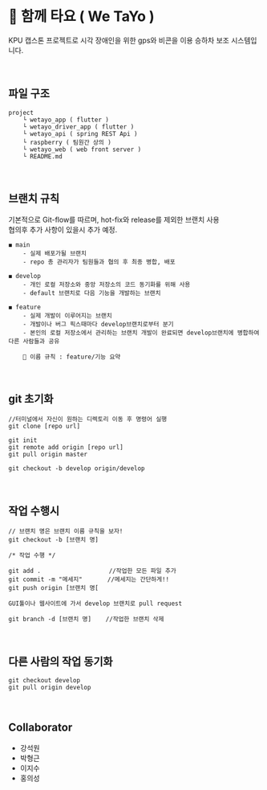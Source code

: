 # 🚌 함께 타요 ( We TaYo )

KPU 캡스톤 프로젝트로 시각 장애인을 위한 gps와 비콘을 이용
승하차 보조 시스템입니다.

<br>

## 파일 구조

```
project
    └ wetayo_app ( flutter )
    └ wetayo_driver_app ( flutter )
    └ wetayo_api ( spring REST Api )
    └ raspberry ( 팀원간 상의 )
    └ wetayo_web ( web front server )
    └ README.md
```

<br>

## 브랜치 규칙

기본적으로 Git-flow를 따르며, hot-fix와 release를 제외한 브랜치 사용<br>
협의후 추가 사항이 있을시 추가 예정.

```
◼ main
    - 실제 배포가될 브랜치
    - repo 총 관리자가 팀원들과 협의 후 최종 병합, 배포

◼ develop
    - 개인 로컬 저장소와 중앙 저장소의 코드 동기화를 위해 사용
    - default 브랜치로 다음 기능을 개발하는 브랜치

◼ feature
    - 실제 개발이 이루어지는 브랜치
    - 개발이나 버그 픽스때마다 develop브랜치로부터 분기
    - 본인의 로컬 저장소에서 관리하는 브랜치 개발이 완료되면 develop브랜치에 병합하여 다른 사람들과 공유

    🔹 이름 규칙 : feature/기능 요약

```

<br>

## git 초기화

```
//터미널에서 자신이 원하는 디렉토리 이동 후 명령어 실행
git clone [repo url]

git init
git remote add origin [repo url]
git pull origin master

git checkout -b develop origin/develop
```

<br>

## 작업 수행시

```
// 브랜치 명은 브랜치 이름 규칙을 보자!
git checkout -b [브랜치 명]

/* 작업 수행 */

git add .                   //작업한 모든 파일 추가
git commit -m "메세지"       //메세지는 간단하게!!
git push origin [브랜치 명[

GUI툴이나 웹사이트에 가서 develop 브랜치로 pull request

git branch -d [브랜치 명]    //작업한 브랜치 삭제
```

<br>

## 다른 사람의 작업 동기화

```
git checkout develop
git pull origin develop
```

<br>

## Collaborator

- 강석원
- 박형근
- 이지수
- 홍의성
